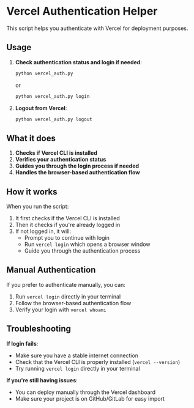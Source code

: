 # Vercel Authentication Helper

This script helps you authenticate with Vercel for deployment purposes.

## Usage

1. **Check authentication status and login if needed**:
   ```bash
   python vercel_auth.py
   ```
   or
   ```bash
   python vercel_auth.py login
   ```

2. **Logout from Vercel**:
   ```bash
   python vercel_auth.py logout
   ```

## What it does

1. **Checks if Vercel CLI is installed**
2. **Verifies your authentication status**
3. **Guides you through the login process if needed**
4. **Handles the browser-based authentication flow**

## How it works

When you run the script:

1. It first checks if the Vercel CLI is installed
2. Then it checks if you're already logged in
3. If not logged in, it will:
   - Prompt you to continue with login
   - Run `vercel login` which opens a browser window
   - Guide you through the authentication process

## Manual Authentication

If you prefer to authenticate manually, you can:

1. Run `vercel login` directly in your terminal
2. Follow the browser-based authentication flow
3. Verify your login with `vercel whoami`

## Troubleshooting

**If login fails**:
- Make sure you have a stable internet connection
- Check that the Vercel CLI is properly installed (`vercel --version`)
- Try running `vercel login` directly in your terminal

**If you're still having issues**:
- You can deploy manually through the Vercel dashboard
- Make sure your project is on GitHub/GitLab for easy import